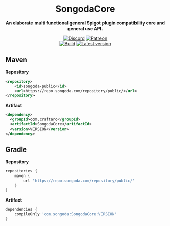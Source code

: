 <!--suppress HtmlDeprecatedAttribute -->
<div align="center">

# SongodaCore

**An elaborate multi functional general Spigot plugin compatibility core and general use API.**

<!-- Shields -->
[![Discord](https://img.shields.io/discord/293212540723396608?color=7289DA&label=Discord&logo=discord&logoColor=7289DA)](https://discord.gg/songoda)
[![Patreon](https://img.shields.io/badge/-Support_on_Patreon-F96854.svg?logo=patreon&style=flat&logoColor=white)](https://www.patreon.com/join/songoda)
<br>
[![Build](https://github.com/songoda/SongodaCore/actions/workflows/build.yml/badge.svg)](https://github.com/songoda/SongodaCore/actions/workflows/build.yml)
[![Latest version](https://img.shields.io/nexus/public/com.songoda/SongodaCore?label=Latest%20version&server=https%3A%2F%2Frepo.songoda.com%2F)](https://repo.songoda.com/#browse/browse:public:com%2Fsongoda%2FSongodaCore)
</div>

<!-- TODO:
## Documentation

JavaDocs are hosted at ???.
-->

## Maven
**Repository**
```xml
<repository>
    <id>songoda-public</id>
    <url>https://repo.songoda.com/repository/public/</url>
</repository>
```

**Artifact**
```xml
<dependency>
  <groupId>com.craftaro</groupId>
  <artifactId>SongodaCore</artifactId>
  <version>VERSION</version>
</dependency>
 ```


## Gradle
**Repository**
```groovy
repositories {
    maven {
        url 'https://repo.songoda.com/repository/public/'
    }
}
```

**Artifact**
```groovy
dependencies {
    compileOnly 'com.songoda:SongodaCore:VERSION'
}
```
